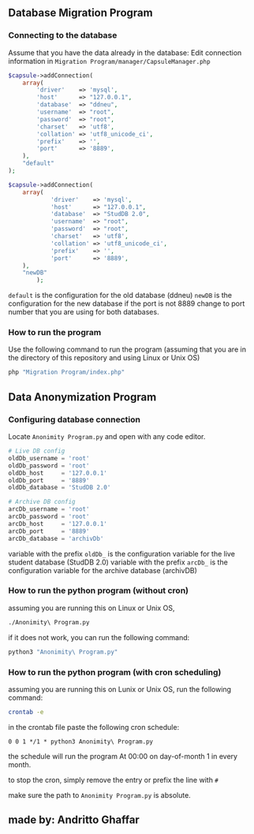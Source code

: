 ## Database Migration Program
### Connecting to the database

Assume that you have the data already in the database:
Edit connection information in `Migration Program/manager/CapsuleManager.php`

```php
$capsule->addConnection(
    array(
        'driver'    => 'mysql',
        'host'      => "127.0.0.1",
        'database'  => "ddneu",
        'username'  => "root",
        'password'  => "root",
        'charset'   => 'utf8',
        'collation' => 'utf8_unicode_ci',
        'prefix'    => '',
        'port'      => '8889',
    ),
    "default"
);

$capsule->addConnection(
    array(
            'driver'    => 'mysql',
            'host'      => "127.0.0.1",
            'database'  => "StudDB 2.0",
            'username'  => "root",
            'password'  => "root",
            'charset'   => 'utf8',
            'collation' => 'utf8_unicode_ci',
            'prefix'    => '',
            'port'      => '8889',
    ),
    "newDB"
        );
```
`default` is the configuration for the old database (ddneu)
`newDB` is the configuration for the new database
if the port is not 8889 change to port number that you are using for both databases.

### How to run the program

Use the following command to run the program (assuming that you are in the directory of this repository and using Linux or Unix OS)
```bash
php "Migration Program/index.php"
```

## Data Anonymization Program

### Configuring database connection

Locate `Anonimity Program.py` and open with any code editor.

```python
# Live DB config
oldDb_username = 'root'
oldDb_password = 'root'
oldDb_host     = '127.0.0.1'
oldDb_port     = '8889'
oldDb_database = 'StudDB 2.0'

# Archive DB config
arcDb_username = 'root'
arcDb_password = 'root'
arcDb_host     = '127.0.0.1'
arcDb_port     = '8889'
arcDb_database = 'archivDb'
```
variable with the prefix `oldDb_` is the configuration variable for the live student database (StudDB 2.0)
variable with the prefix `arcDb_` is the configuration variable for the archive database (archivDB)

### How to run the python program (without cron)

assuming you are running this on Linux or Unix OS, 

```bash
./Anonimity\ Program.py
```

if it does not work, you can run the following command:

```bash
python3 "Anonimity\ Program.py"
```

### How to run the python program (with cron scheduling)

assuming you are running this on Lunix or Unix OS, run the following command:
```bash
crontab -e
```

in the crontab file paste the following cron schedule:
```
0 0 1 */1 * python3 Anonimity\ Program.py
```

the schedule will run the program At 00:00 on day-of-month 1 in every month.

to stop the cron, simply remove the entry or prefix the line with `#`

make sure the path to `Anonimity Program.py` is absolute.


## made by: Andritto Ghaffar
